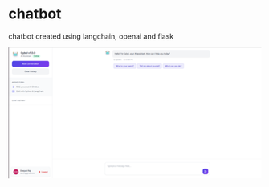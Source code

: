 # chatbot

chatbot created using langchain, openai and flask

![chatbot](/src/assets/homepage.png)

